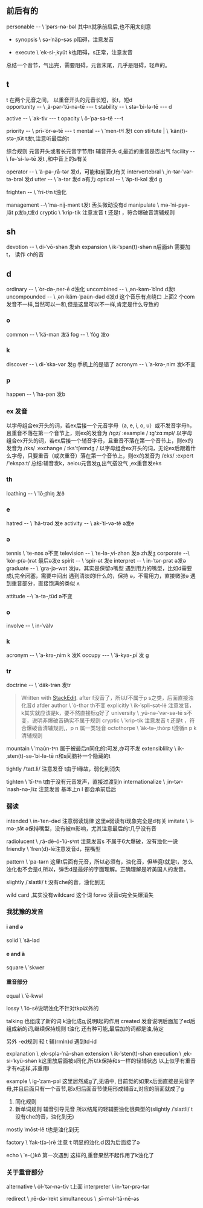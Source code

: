 ## 前后有的
personable -- \ ˈpərs-nə-bəl 其中n就承前启后,也不用太刻意

- synopsis \ sə-ˈnäp-səs p阻碍，注意发音

- execute \ ˈek-si-ˌkyüt k也阻碍，s正常，注意发音

总结一个音节，气出完，需要阻碍，元音末尾，几乎是阻碍，轻声的。

## t
t 在两个元音之间， 以重音开头的元音长短，长t，短d     
opportunity -- \ ˌä-pər-ˈtü-nə-tē  --- t
stability -- \ stə-ˈbi-lə-tē --- d
 

active -- \ ˈak-tiv --- t
opacity \ ō-ˈpa-sə-tē ---t

priority -- \ prī-ˈȯr-ə-tē --- t
mental -- \ ˈmen-tᵊl 发t
con·​sti·​tute  |  \ ˈkän(t)-stə-ˌtüt t发t,注意听最后的t

综合规则 元音开头或者长元音字节用t
辅音开头 d,最近的重音是否出气
facility -- \ fə-ˈsi-lə-tē 发t ,和中音上的s有关

operator -- \ ˈä-pə-ˌrā-tər 发d，可能和前面r,l有关
intervertebral \ ˌin-tər-ˈvər-tə-brəl 发d
utter -- \ ˈə-tər 发d ə有力
optical -- \ ˈäp-ti-kəl 发d g

frighten -- \ ˈfrī-tᵊn t浊化

management --\ ˈma-nij-mənt t发t 舌头微动没有d
manipulate \ mə-ˈni-pyə-ˌlāt p发b,t发d
cryptic \ ˈkrip-tik 注意发音 t 还是t ，符合爆破音清辅规则

## sh
devotion -- \ di-ˈvō-shən 发sh
expansion \ ik-ˈspan(t)-shən n后面sh 需要加t， 读作 ch的音
## d
ordinary -- \ ˈȯr-də-ˌner-ē d浊化
uncombined -- \ ˌən-kəm-ˈbīnd d发t
uncompounded -- \ ˌən-käm-ˈpau̇n-dəd d发d 这个音乐有点绕口
上面2 个com发音不一样,当然可以一和,但是这里可以不一样,肯定是什么导致的

### o
common -- \ ˈkä-mən 发ä
fog -- \ ˈfȯg 发o

### k 
discover -- \ di-ˈskə-vər  发g 手机上的是错了
acronym --        \ ˈa-krə-ˌnim 发k不变

### p
happen -- \ ˈha-pən 发b

### ex 发音
以字母组合ex开头的词，若ex后接一个元音字母（a, e, i, o, u）或不发音字母h，且重音不落在第一个音节上，则ex的发音为 /ɪgz/
:example /  ɪg'zɑːmpl/
以字母组合ex开头的词，若ex后接一个辅音字母，且重音不落在第一个音节上，则ex的发音为 /ɪks/
:exchange /  ɪks'tʃeɪndʒ  /
以字母组合ex开头的词，无论ex后跟着什么字母，只要重音（或次重音）落在第一个音节上，则ex的发音为 /eks/
:expert /'ekspɜːt/
总结:辅音发k，aeiou元音发g,出气搭没气
,ex重音发eks


### th 
loathing -- \ ˈlō-t͟hiŋ 发ð

### e
hatred -- \ ˈhā-trəd 发e
activity -- \ ak-ˈti-və-tē ə发e

### ə
tennis \ ˈte-nəs  ə不变
television -- \ ˈte-lə-ˌvi-zhən 发ə zh发ʒ
corporate --\ ˈkȯr-p(ə-)rət 最后ə发e
spirit -- \ ˈspir-ət 发e
interpret -- \ in-ˈtər-prət ə发ə
graduate -- \ ˈgra-jə-wət 发ju，其实是保留ə嘴型
遇到用力的嘴型，比如d需要成i,完全闭塞，需要中间出
遇到清淡的l什么的，保持 ə，不需用力，直接微张ə
遇到重音部分，直接饱满的类似 ʌ

attitude --\ ˈa-tə-ˌtüd  ə不变

### o
involve -- \ in-ˈvälv 

### k
acronym -- \ ˈa-krə-ˌnim k 发K
occupy --- \ ˈä-kyə-ˌpī 发 g

### tr
doctrine -- \ ˈdäk-trən 发tr
> Written with [StackEdit](https://stackedit.io/).
after  f没音了，所以f不属于p s之类，后面直接浊化音d afder
author \ ˈȯ-thər th不变
explicitly \ ik-ˈspli-sət-lē 注意发音，k其实就应该是k，要不然直接标g好了
university \ ˌyü-nə-ˈvər-sə-tē s不变，说明非爆破音确实不属于规则
cryptic \ ˈkrip-tik 注意发音 t 还是t ，符合爆破音清辅规则,，p n 属一类轻音
octothorpe \ ˈäk-tə-ˌthȯrp t遵循n p k 清辅规则

mountain \ ˈmau̇n-tᵊn 属于被最后n同化的t可发,亦可不发
extensiblility \ ik-​ˌsten(t)-​sə-​ˈbi-​lə-​tē n和s间脑补一个隐藏的t


tightly /ˈtaɪt.li/ 注意发音 t由于l缘故，弱化到消失

tighten \ ˈtī-tᵊn t由于没有元音发声，直接过渡到n 
internationalize \ ˌin-tər-ˈnash-nə-ˌlīz 注意发音 基本上n l 都会承前启后

### 弱读
intended  \ in-ˈten-dəd 注意弱读规律 这里ə弱读有i现象完全是d有关
imitate \ ˈi-mə-ˌtāt  ə保持嘴型，没有被m影响，尤其注意最后的t几乎没有音

radiolucent  \ ˌrā-dē-ō-ˈlü-sᵊnt 注意发音s 不属于6大爆破，没有浊化一说
friendly \ ˈfren(d)-lē注意发音d，摆嘴型

pattern \ ˈpa-tərn 这里t后面有元音，所以必须有，浊化音，但毕竟t就是t，怎么浊化也不会是d,所以，弹舌d是最好的字面理解。正确理解是听美国人的发音。

slightly /ˈslaɪtli/ t 没有che的音，浊化到无

wild card ,其实没有wildcard 这个词 forvo 读音d完全失爆消失


### 我犹豫的发音
#### i and ə
solid \ ˈsä-ləd
#### e and ä
square \ ˈskwer
#### 重音部分
equal \ ˈē-kwəl

lossy \ ˈlȯ-sē说明浊化不针对tkp以外的

talking  也组成了新的词 k浊化成g,说明l起的作用
created 发音说明后面加了ed后组成新的词,继续保持规则 t浊化
还有种可能,最后加的词都是浊,待定

另外 -ed规则 轻 t 辅(rmln)d 遇到td-id

explanation \ ˌek-splə-ˈnā-shən
extension \ ik-ˈsten(t)-shən
execution \ ˌek-si-ˈkyü-shən k这里放后面被s同化,所以k保持和s一样的轻辅状态
以上似乎有重音才有e这样,非重用i

example \ ig-ˈzam-pəl 这里居然成g了,无语中,
目前觉的如果x后面直接是元音字母,并且后面只有一个音节,那x归后面音节使用形成辅音z,对应的前面就成了g 

1. 同化规则
2. 新单词规则  辅音引导元音 所以结尾的轻辅要浊化很典型的(slightly /ˈslaɪtli/ t 没有che的音，浊化到无)

mostly ˈmōst-lē t也是浊化到无

factory \ ˈfak-t(ə-)rē 注意ｔ明显的浊化ｄ因为后面接了ə

echo \ ˈe-(ˌ)kō 第一次遇到 这样的,重音果然不起作用了k浊化了


### 关于重音部分
alternative \ ȯl-ˈtər-nə-tiv t上面
interpreter \ in-ˈtər-prə-tər

redirect \ ˌrē-də-ˈrekt
simultaneous \ ˌsī-məl-ˈtā-nē-əs
<!--stackedit_data:
eyJoaXN0b3J5IjpbMjU4ODA4MDYyLDQ3NDI4Mjg0MywtMTQ2Mj
I0NTk4NiwxNjU2Nzg1MTAxLDE1NjA3NjMwNDgsLTk2MDE2ODYy
NiwtOTc1NTc1OTE0LDExMzIyNzA5NjMsMjAxMjcxMjAwMSwxMz
QwNDI0MzE0LC0xMDAyNjIxNjY4LC0xMjkwOTY5MDksMTc2NDU1
MTA1OCwxODM4Nzg4Njg3LDE5ODU1MTYxMzIsMjkxMDc5NjIzLC
0xMzIzMDg2MTkzLDE0ODQxMTY5MzIsLTE5NjAzMjAyMDcsMTgy
MDUyMDc1MF19
-->